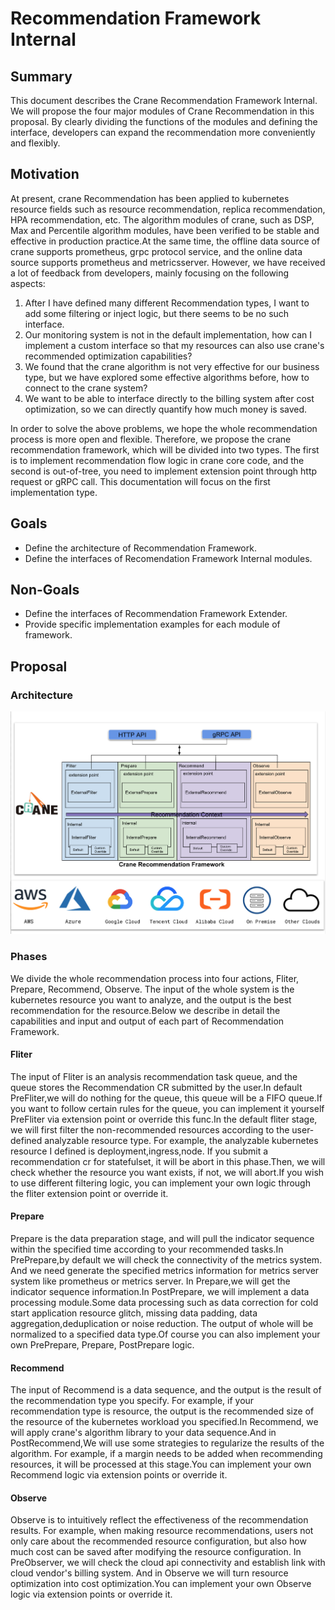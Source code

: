 # Recommendation Framework Internal

## Summary

This document describes the Crane Recommendation Framework Internal. We will propose the four major modules of Crane Recommendation in this proposal. By clearly dividing the functions of the modules and defining the interface, developers can expand the recommendation more conveniently and flexibly.

## Motivation

At present, crane Recommendation has been applied to kubernetes resource fields such as resource recommendation, replica recommendation, HPA recommendation, etc. The algorithm modules of crane, such as DSP, Max and Percentile algorithm modules, have been verified to be stable and effective in production practice.At the same time, the offline data source of crane supports prometheus, grpc protocol service, and the online data source supports prometheus and metricsserver. However, we have received a lot of feedback from developers, mainly focusing on the following aspects:

1. After I have defined many different Recommendation types, I want to add some filtering or inject logic, but there seems to be no such interface.
2. Our monitoring system is not in the default implementation, how can I implement a custom interface so that my resources can also use crane's recommended optimization capabilities?
3. We found that the crane algorithm is not very effective for our business type, but we have explored some effective algorithms before, how to connect to the crane system?
4. We want to be able to interface directly to the billing system after cost optimization, so we can directly quantify how much money is saved.

In order to solve the above problems, we hope the whole recommendation process is more open and flexible. Therefore, we propose the crane recommendation framework, which will be divided into two types. The first is to implement recommendation flow logic in crane core code, and the second is out-of-tree, you need to implement extension point through http request or gRPC call. This documentation will focus on the first implementation type.

## Goals

- Define the architecture of Recommendation Framework.
- Define the interfaces of Recomendation Framework Internal modules.

## Non-Goals

- Define the interfaces of Recommendation Framework Extender.
- Provide specific implementation examples for each module of framework.

## Proposal

### Architecture

![](../images/crane_recommendation_framework.jpg)

### Phases

We divide the whole recommendation process into four actions, Fliter, Prepare, Recommend, Observe. The input of the whole system is the kubernetes resource you want to analyze, and the output is the best recommendation for the resource.Below we describe in detail the capabilities and input and output of each part of Recommendation Framework.

#### Fliter

The input of Fliter is an analysis recommendation task queue, and the queue stores the Recommendation CR submitted by the user.In default PreFliter,we will do nothing for the queue, this queue will be a FIFO queue.If you want to follow certain rules for the queue, you can implement it yourself PreFliter via extension point or override this func.In the default fliter stage, we will first filter the non-recommended resources according to the user-defined analyzable resource type. For example, the analyzable kubernetes resource I defined is deployment,ingress,node. If you submit a recommendation cr for statefulset, it will be abort in this phase.Then, we will check whether the resource you want exists, if not, we will abort.If you wish to use different filtering logic, you can implement your own logic through the fliter extension point or override it. 

#### Prepare

Prepare is the data preparation stage, and will pull the indicator sequence within the specified time according to your recommended tasks.In PrePrepare,by default we will check the connectivity of the metrics system. And we need generate the specified metrics information for metrics server system like prometheus or metrics server. In Prepare,we will get the indicator sequence information.In PostPrepare, we will implement a data processing module.Some data processing such as data correction for cold start application resource glitch, missing data padding, data aggregation,deduplication or noise reduction. The output of whole will be normalized to a specified data type.Of course you can also implement your own PrePrepare, Prepare, PostPrepare logic.

#### Recommend

The input of Recommend is a data sequence, and the output is the result of the recommendation type you specify. For example, if your recommendation type is resource, the output is the recommended size of the resource of the kubernetes workload you specified.In Recommend, we will apply crane's algorithm library to your data sequence.And in PostRecommend,We will use some strategies to regularize the results of the algorithm. For example, if a margin needs to be added when recommending resources, it will be processed at this stage.You can implement your own Recommend logic via extension points or override it.

#### Observe

Observe is to intuitively reflect the effectiveness of the recommendation results. For example, when making resource recommendations, users not only care about the recommended resource configuration, but also how much cost can be saved after modifying the resource configuration. In PreObserver, we will check the cloud api connectivity and establish link with cloud vendor's billing system. And in Observe we will turn resource optimization into cost optimization.You can implement your own Observe logic via extension points or override it.
